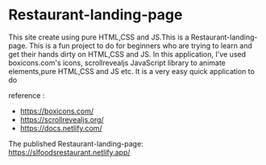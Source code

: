 # Restaurant-landing-page

This site create using pure HTML,CSS and JS.This is a Restaurant-landing-page. This is a fun project to do for beginners who are trying to learn and get their hands dirty on HTML,CSS and JS.
In this application, I've used boxicons.com's icons, scrollrevealjs JavaScript library to animate elements,pure HTML,CSS and JS etc. It is a very easy quick application to do

reference :
 + https://boxicons.com/
 + https://scrollrevealjs.org/
 + https://docs.netlify.com/


The published Restaurant-landing-page: https://slfoodsrestaurant.netlify.app/

